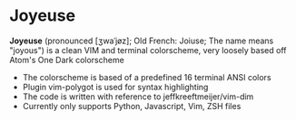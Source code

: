 # Joyeuse

**Joyeuse** (pronounced [ʒwaˈjøz]; Old French: Joiuse; The name means "joyous") is a clean VIM and terminal colorscheme, very loosely based off Atom's One Dark colorscheme

* The colorscheme is based of a predefined 16 terminal ANSI colors
* Plugin vim-polygot is used for syntax highlighting
* The code is written with reference to jeffkreeftmeijer/vim-dim
* Currently only supports Python, Javascript, Vim, ZSH files
